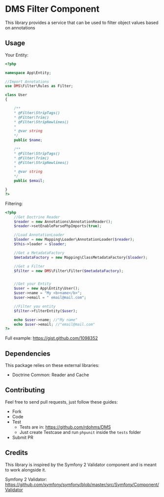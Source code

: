 # DMS Filter Component

This library provides a service that can be used to filter object values based on annotations

## Usage

Your Entity:  

```php
<?php

namespace App\Entity;

//Import Annotations
use DMS\Filter\Rules as Filter;

class User
{

    /**
    * @Filter\StripTags()
    * @Filter\Trim()
    * @Filter\StripNewlines()
    *
    * @var string
    */
    public $name;

    /**
    * @Filter\StripTags()
    * @Filter\Trim()
    * @Filter\StripNewlines()
    *
    * @var string
    */
    public $email;

}
?>
```  

Filtering:

```php
<?php
    //Get Doctrine Reader
    $reader = new Annotations\AnnotationReader();
    $reader->setEnableParsePhpImports(true);

    //Load AnnotationLoader
    $loader = new Mapping\Loader\AnnotationLoader($reader);
    $this->loader = $loader;

    //Get a MetadataFactory
    $metadataFactory = new Mapping\ClassMetadataFactory($loader);

    //Get a Filter
    $filter = new DMS\Filter\Filter($metadataFactory);


    //Get your Entity
    $user = new App\Entity\User();
    $user->name = "My <b>name</b>";
    $user->email = " email@mail.com";

    //Filter you entity
    $filter->filterEntity($user);

    echo $user->name; //"My name"
    echo $user->email; //"email@mail.com"
?>
```  

Full example: https://gist.github.com/1098352

## Dependencies

This package relies on these external libraries:

* Doctrine Common: Reader and Cache

## Contributing

Feel free to send pull requests, just follow these guides:

* Fork
* Code
* Test
    * Tests are in: https://github.com/rdohms/DMS
    * Just create Testcase and run `phpunit` inside the `tests` folder
* Submit PR

## Credits

This library is inspired by the Symfony 2 Validator component and is meant to work alongside it. 

Symfony 2 Validator: https://github.com/symfony/symfony/blob/master/src/Symfony/Component/Validator